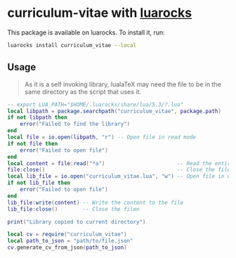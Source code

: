 # curriculum-vitae with [luarocks](https://luarocks.org/)

This package is available on luarocks. To install it, run:

```sh
luarocks install curriculum_vitae --local
```

## Usage

> As it is a self invoking library, lualaTeX may need the file to be in the same directory as the script that uses it.

```lua
-- export LUA_PATH="$HOME/.luarocks/share/lua/5.3/?.lua"
local libpath = package.searchpath("curriculum_vitae", package.path)
if not libpath then
    error("Failed to find the library")
end
local file = io.open(libpath, "r") -- Open file in read mode
if not file then
    error("Failed to open file")
end
local content = file:read("*a")                       -- Read the entire file
file:close()                                          -- Close the file
local lib_file = io.open("curriculum_vitae.lua", "w") -- Open file in write mode
if not lib_file then
    error("Failed to open file")
end
lib_file:write(content) -- Write the content to the file
lib_file:close()        -- Close the filen

print("Library copied to current directory")

local cv = require("curriculum_vitae")
local path_to_json = "path/to/file.json"
cv.generate_cv_from_json(path_to_json)
```
